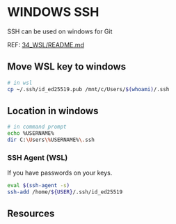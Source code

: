 # WINDOWS SSH

SSH can be used on windows for Git  

REF: [34_WSL/README.md](../34_WSL/README.md)

## Move WSL key to windows

```sh
# in wsl
cp ~/.ssh/id_ed25519.pub /mnt/c/Users/$(whoami)/.ssh
```

## Location in windows

```sh
# in command prompt
echo %USERNAME%
dir C:\Users\%USERNAME%\.ssh
```

### SSH Agent (WSL)

If you have passwords on your keys.  

```sh
eval $(ssh-agent -s)
ssh-add /home/${USER}/.ssh/id_ed25519
```

## Resources
